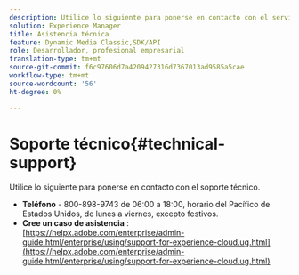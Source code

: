 ```yaml
---
description: Utilice lo siguiente para ponerse en contacto con el servicio de asistencia técnica.
solution: Experience Manager
title: Asistencia técnica
feature: Dynamic Media Classic,SDK/API
role: Desarrollador, profesional empresarial
translation-type: tm+mt
source-git-commit: f6c97606d7a4209427316d7367013ad9585a5cae
workflow-type: tm+mt
source-wordcount: '56'
ht-degree: 0%

---
```



# Soporte técnico{#technical-support}

Utilice lo siguiente para ponerse en contacto con el soporte técnico.

* **Teléfono**  - 800-898-9743 de 06:00 a 18:00, horario del Pacífico de Estados Unidos, de lunes a viernes, excepto festivos.
* **Cree un caso de asistencia** :  [https://helpx.adobe.com/enterprise/admin-guide.html/enterprise/using/support-for-experience-cloud.ug.html](https://helpx.adobe.com/enterprise/admin-guide.html/enterprise/using/support-for-experience-cloud.ug.html)

